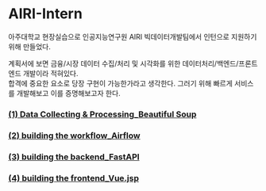# AIRI-Intern

아주대학교 현장실습으로 인공지능연구원 AIRI 빅데이터개발팀에서 인턴으로 지원하기 위해 만들었다.  



계획서에 보면 금융/시장 데이터 수집/처리 및 시각화를 위한 데이터처리/백엔드/프론트엔드 개발이라 적혀있다.  
합격에 중요한 요소로 당장 구현이 가능한가라고 생각한다. 그러기 위해 빠르게 서비스를 개발해보고 이를 증명해보고자 한다.

### [(1) Data Collecting & Processing_Beautiful Soup](https://github.com/ajoumax/toy-project-for-AIRI-Intern/tree/main/Data%20Collecting%20%26%20Processing_Beautiful%20Soup)  

### [(2) building the workflow_Airflow](https://github.com/ajoumax/toy-project-for-AIRI-Intern/tree/main/building%20the%20workflow_Airflow)  

### [(3) building the backend_FastAPI](https://github.com/ajoumax/toy-project-for-AIRI-Intern/tree/main/building%20the%20backend_FastAPI)

### [(4) building the frontend_Vue.jsp](https://github.com/ajoumax/toy-project-for-AIRI-Intern/tree/main/building%20the%20frontend_Vue.js)

